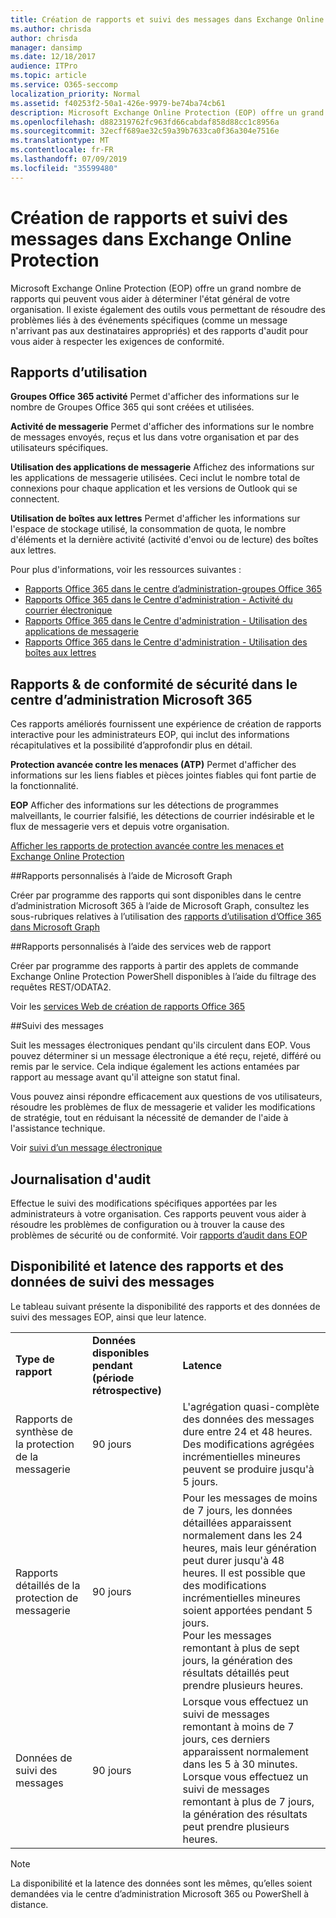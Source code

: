 ```yaml
---
title: Création de rapports et suivi des messages dans Exchange Online Protection
ms.author: chrisda
author: chrisda
manager: dansimp
ms.date: 12/18/2017
audience: ITPro
ms.topic: article
ms.service: O365-seccomp
localization_priority: Normal
ms.assetid: f40253f2-50a1-426e-9979-be74ba74cb61
description: Microsoft Exchange Online Protection (EOP) offre un grand nombre de rapports qui peuvent vous aider à déterminer l'état général de votre organisation. Il existe également des outils vous permettant de résoudre des problèmes liés à des événements spécifiques (comme un message n'arrivant pas aux destinataires appropriés) et des rapports d'audit pour vous aider à respecter les exigences de conformité. Le tableau suivant décrit les rapports et les outils de dépannage disponibles pour les administrateurs EOP.
ms.openlocfilehash: d882319762fc963fd66cabdaf858d88cc1c8956a
ms.sourcegitcommit: 32ecff689ae32c59a39b7633ca0f36a304e7516e
ms.translationtype: MT
ms.contentlocale: fr-FR
ms.lasthandoff: 07/09/2019
ms.locfileid: "35599480"
---
```

# <a name="reporting-and-message-trace-in-exchange-online-protection"></a>Création de rapports et suivi des messages dans Exchange Online Protection

Microsoft Exchange Online Protection (EOP) offre un grand nombre de rapports qui peuvent vous aider à déterminer l'état général de votre organisation. Il existe également des outils vous permettant de résoudre des problèmes liés à des événements spécifiques (comme un message n'arrivant pas aux destinataires appropriés) et des rapports d'audit pour vous aider à respecter les exigences de conformité. 

## <a name="usage-reports"></a>Rapports d’utilisation

**Groupes Office 365 activité** Permet d'afficher des informations sur le nombre de Groupes Office 365 qui sont créées et utilisées.  

**Activité de messagerie** Permet d'afficher des informations sur le nombre de messages envoyés, reçus et lus dans votre organisation et par des utilisateurs spécifiques.  

**Utilisation des applications de messagerie** Affichez des informations sur les applications de messagerie utilisées. Ceci inclut le nombre total de connexions pour chaque application et les versions de Outlook qui se connectent.  

**Utilisation de boîtes aux lettres** Permet d'afficher les informations sur l'espace de stockage utilisé, la consommation de quota, le nombre d'éléments et la dernière activité (activité d'envoi ou de lecture) des boîtes aux lettres.

Pour plus d'informations, voir les ressources suivantes :

- [Rapports Office 365 dans le centre d’administration-groupes Office 365](https://go.microsoft.com/fwlink/p/?linkid=861610) 
- [Rapports Office 365 dans le Centre d'administration - Activité du courrier électronique](https://go.microsoft.com/fwlink/p/?linkid=859706) 
- [Rapports Office 365 dans le Centre d'administration - Utilisation des applications de messagerie](https://go.microsoft.com/fwlink/p/?linkid=859707)
- [Rapports Office 365 dans le Centre d'administration - Utilisation des boîtes aux lettres](https://go.microsoft.com/fwlink/p/?linkid=859708)

## <a name="security-amp-compliance-reports-in-the-microsoft-365-admin-center"></a>Rapports &amp; de conformité de sécurité dans le centre d’administration Microsoft 365

Ces rapports améliorés fournissent une expérience de création de rapports interactive pour les administrateurs EOP, qui inclut des informations récapitulatives et la possibilité d’approfondir plus en détail.  

**Protection avancée contre les menaces (ATP)** Permet d'afficher des informations sur les liens fiables et pièces jointes fiables qui font partie de la fonctionnalité.  

**EOP** Afficher des informations sur les détections de programmes malveillants, le courrier falsifié, les détections de courrier indésirable et le flux de messagerie vers et depuis votre organisation.  

[Afficher les rapports de protection avancée contre les menaces et Exchange Online Protection](https://go.microsoft.com/fwlink/p/?linkid=852409) 

##<a name="custom-reports-using-microsoft-graph"></a>Rapports personnalisés à l’aide de Microsoft Graph

Créer par programme des rapports qui sont disponibles dans le centre d’administration Microsoft 365 à l’aide de Microsoft Graph, consultez les sous-rubriques relatives à l’utilisation des [rapports d’utilisation d’Office 365 dans Microsoft Graph](https://go.microsoft.com/fwlink/p/?linkid=865135) 

##<a name="custom-reports-using-reporting-web-services"></a>Rapports personnalisés à l’aide des services web de rapport

Créer par programme des rapports à partir des applets de commande Exchange Online Protection PowerShell disponibles à l’aide du filtrage des requêtes REST/ODATA2.

Voir les [services Web de création de rapports Office 365](https://go.microsoft.com/fwlink/p/?LinkId=279926) 

##<a name="message-trace"></a>Suivi des messages

Suit les messages électroniques pendant qu'ils circulent dans EOP. Vous pouvez déterminer si un message électronique a été reçu, rejeté, différé ou remis par le service. Cela indique également les actions entamées par rapport au message avant qu'il atteigne son statut final.  

Vous pouvez ainsi répondre efficacement aux questions de vos utilisateurs, résoudre les problèmes de flux de messagerie et valider les modifications de stratégie, tout en réduisant la nécessité de demander de l'aide à l'assistance technique.  

Voir [suivi d’un message électronique](http://technet.microsoft.com/library/0c83cde6-5b09-4106-8587-c200cdc59094.aspx) 

## <a name="audit-logging"></a>Journalisation d'audit

Effectue le suivi des modifications spécifiques apportées par les administrateurs à votre organisation. Ces rapports peuvent vous aider à résoudre les problèmes de configuration ou à trouver la cause des problèmes de sécurité ou de conformité.  Voir [rapports d’audit dans EOP](auditing-reports-in-eop.md) 


## <a name="reporting-and-message-trace-data-availability-and-latency"></a>Disponibilité et latence des rapports et des données de suivi des messages

Le tableau suivant présente la disponibilité des rapports et des données de suivi des messages EOP, ainsi que leur latence.
  
||||
|:-----|:-----|:-----|
|**Type de rapport** <br/> |**Données disponibles pendant (période rétrospective)** <br/> |**Latence** <br/> |
|Rapports de synthèse de la protection de la messagerie  <br/> |90 jours  <br/> |L'agrégation quasi-complète des données des messages dure entre 24 et 48 heures. Des modifications agrégées incrémentielles mineures peuvent se produire jusqu'à 5 jours.  <br/> |
|Rapports détaillés de la protection de messagerie  <br/> |90 jours  <br/> |Pour les messages de moins de 7 jours, les données détaillées apparaissent normalement dans les 24 heures, mais leur génération peut durer jusqu'à 48 heures. Il est possible que des modifications incrémentielles mineures soient apportées pendant 5 jours.  <br/> Pour les messages remontant à plus de sept jours, la génération des résultats détaillés peut prendre plusieurs heures.  <br/> |
|Données de suivi des messages  <br/> |90 jours  <br/> |Lorsque vous effectuez un suivi de messages remontant à moins de 7 jours, ces derniers apparaissent normalement dans les 5 à 30 minutes.  <br/> Lorsque vous effectuez un suivi de messages remontant à plus de 7 jours, la génération des résultats peut prendre plusieurs heures.  <br/> |
   
> [!NOTE]
> La disponibilité et la latence des données sont les mêmes, qu’elles soient demandées via le centre d’administration Microsoft 365 ou PowerShell à distance. 
  


